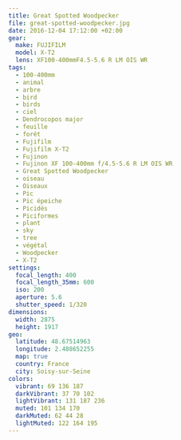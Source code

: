 ```yaml
---
title: Great Spotted Woodpecker
file: great-spotted-woodpecker.jpg
date: 2016-12-04 17:12:00 +02:00
gear:
  make: FUJIFILM
  model: X-T2
  lens: XF100-400mmF4.5-5.6 R LM OIS WR
tags:
  - 100-400mm
  - animal
  - arbre
  - bird
  - birds
  - ciel
  - Dendrocopos major
  - feuille
  - forêt
  - Fujifilm
  - Fujifilm X-T2
  - Fujinon
  - Fujinon XF 100-400mm f/4.5-5.6 R LM OIS WR
  - Great Spotted Woodpecker
  - oiseau
  - Oiseaux
  - Pic
  - Pic épeiche
  - Picidés
  - Piciformes
  - plant
  - sky
  - tree
  - végétal
  - Woodpecker
  - X-T2
settings:
  focal_length: 400
  focal_length_35mm: 600
  iso: 200
  aperture: 5.6
  shutter_speed: 1/320
dimensions:
  width: 2875
  height: 1917
geo:
  latitude: 48.67514963
  longitude: 2.488652255
  map: true
  country: France
  city: Soisy-sur-Seine
colors:
  vibrant: 69 136 187
  darkVibrant: 37 70 102
  lightVibrant: 131 187 236
  muted: 101 134 170
  darkMuted: 62 44 28
  lightMuted: 122 164 195
---
```



